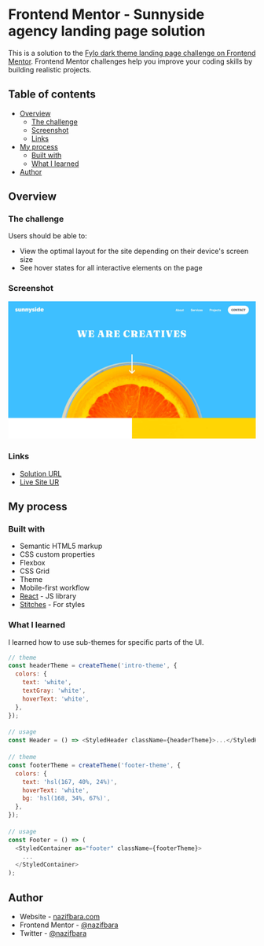 # Frontend Mentor - Sunnyside agency landing page solution

This is a solution to the [Fylo dark theme landing page challenge on Frontend Mentor](https://www.frontendmentor.io/challenges/sunnyside-agency-landing-page-7yVs3B6ef). Frontend Mentor challenges help you improve your coding skills by building realistic projects.

## Table of contents

- [Overview](#overview)
  - [The challenge](#the-challenge)
  - [Screenshot](#screenshot)
  - [Links](#links)
- [My process](#my-process)
  - [Built with](#built-with)
  - [What I learned](#what-i-learned)
- [Author](#author)

## Overview

### The challenge

Users should be able to:

- View the optimal layout for the site depending on their device's screen size
- See hover states for all interactive elements on the page

### Screenshot

![](./screenshot.jpeg)

### Links

- [Solution URL]()
- [Live Site UR](https://sunnyside-nazif.netlify.app/)

## My process

### Built with

- Semantic HTML5 markup
- CSS custom properties
- Flexbox
- CSS Grid
- Theme
- Mobile-first workflow
- [React](https://reactjs.org/) - JS library
- [Stitches](https://stitches.dev/) - For styles

### What I learned

I learned how to use sub-themes for specific parts of the UI.

```js
// theme
const headerTheme = createTheme('intro-theme', {
  colors: {
    text: 'white',
    textGray: 'white',
    hoverText: 'white',
  },
});

// usage
const Header = () => <StyledHeader className={headerTheme}>...</StyledHeader>;

// theme
const footerTheme = createTheme('footer-theme', {
  colors: {
    text: 'hsl(167, 40%, 24%)',
    hoverText: 'white',
    bg: 'hsl(168, 34%, 67%)',
  },
});

// usage
const Footer = () => (
  <StyledContainer as="footer" className={footerTheme}>
    ...
  </StyledContainer>
);
```

## Author

- Website - [nazifbara.com](https://www.nazifbara.com)
- Frontend Mentor - [@nazifbara](https://www.frontendmentor.io/profile/nazifbara)
- Twitter - [@nazifbara](https://www.twitter.com/nazifbara)
